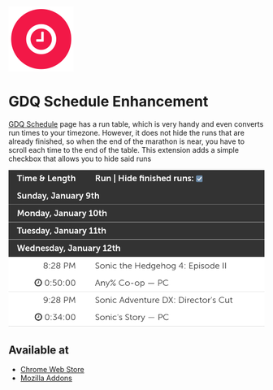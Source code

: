 ![icon](icons/gdq-128.png)
# GDQ Schedule Enhancement

[GDQ Schedule](https://gamesdonequick.com/schedule) page has a run table, which is very handy and even converts run times to your timezone. However, it does not hide the runs that are already finished, so when the end of the marathon is near, you have to scroll each time to the end of the table. This extension adds a simple checkbox that allows you to hide said runs

![screenshot](screenshot.png)

## Available at
* [Chrome Web Store](https://chrome.google.com/webstore/detail/gdq-schedule-enhancement/omchjbogjpeegneefacnhaddmclohmon)
* [Mozilla Addons](https://addons.mozilla.org/en-US/firefox/addon/gdq-schedule-enhancement/)